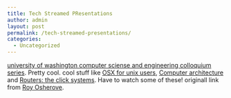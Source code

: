 ```yaml
---
title: Tech Streamed PResentations
author: admin
layout: post
permalink: /tech-streamed-presentations/
categories:
  - Uncategorized
---
```

[university of washington computer sciense and engineering colloquium series][1]. Pretty cool. cool stuff like [OSX for unix users][2], [Computer architecture][3] and [Routers: the click systems][4]. Have to watch some of these! originall link from [Roy Osherove][5].

 [1]: http://www.uwtv.org/programs/displayseries.asp?collid=357
 [2]: http://www.uwtv.org/programs/displayevent.asp?rid=1763
 [3]: http://www.uwtv.org/programs/displayevent.asp?rid=1841
 [4]: http://www.uwtv.org/programs/displayevent.asp?rid=1863
 [5]: http://weblogs.asp.net/rosherove/posts/26818.aspx